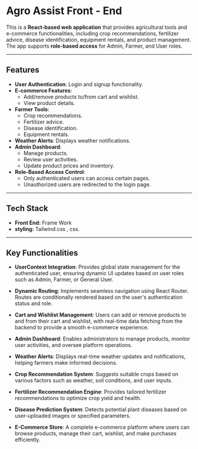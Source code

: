 # Agro Assist Front - End

This is a **React-based web application** that provides agricultural tools and e-commerce functionalities, including crop recommendations, fertilizer advice, disease identification, equipment rentals, and product management. The app supports **role-based access** for Admin, Farmer, and User roles.

---

## Features

- **User Authentication**: Login and signup functionality.
- **E-commerce Features**:
  - Add/remove products to/from cart and wishlist.
  - View product details.
- **Farmer Tools**:
  - Crop recommendations.
  - Fertilizer advice.
  - Disease identification.
  - Equipment rentals.
- **Weather Alerts**: Displays weather notifications.
- **Admin Dashboard**:
  - Manage products.
  - Review user activities.
  - Update product prices and inventory.
- **Role-Based Access Control**:
  - Only authenticated users can access certain pages.
  - Unauthorized users are redirected to the login page.

---

## Tech Stack

- **Front End:** Frame Work
- **styling:** Tailwind.css , css.
 
---
## Key Functionalities

- **UserContext Integration**: Provides global state management for the authenticated user, ensuring dynamic UI updates based on user roles such as Admin, Farmer, or General User.

- **Dynamic Routing**: Implements seamless navigation using React Router. Routes are conditionally rendered based on the user's authentication status and role.

- **Cart and Wishlist Management**: Users can add or remove products to and from their cart and wishlist, with real-time data fetching from the backend to provide a smooth e-commerce experience.

- **Admin Dashboard**: Enables administrators to manage products, monitor user activities, and oversee platform operations.

- **Weather Alerts**: Displays real-time weather updates and notifications, helping farmers make informed decisions.

- **Crop Recommendation System**: Suggests suitable crops based on various factors such as weather, soil conditions, and user inputs.

- **Fertilizer Recommendation Engine**: Provides tailored fertilizer recommendations to optimize crop yield and health.

- **Disease Prediction System**: Detects potential plant diseases based on user-uploaded images or specified parameters.

- **E-Commerce Store**: A complete e-commerce platform where users can browse products, manage their cart, wishlist, and make purchases efficiently.








